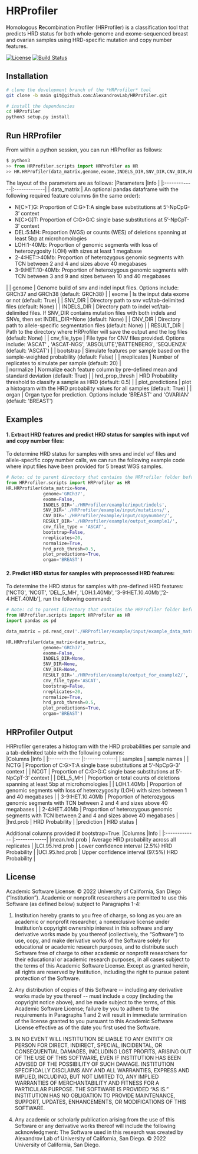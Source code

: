 # HRProfiler
**H**omologous **R**ecombination Profiler (HRProfiler) is a classification tool that predicts HRD status for  both whole-genome and exome-sequenced breast and ovarian samples using HRD-specific mutation and copy number features.

[![License](https://img.shields.io/badge/License-BSD\%202--Clause-orange.svg)](https://opensource.org/licenses/BSD-2-Clause) 
[![Build Status](https://app.travis-ci.com/AlexandrovLab/HRProfiler.svg?token=tnMyG42yezzqz5hbqp9x&branch=main)](https://app.travis-ci.com/AlexandrovLab/HRProfiler)
## Installation

```bash
# clone the development branch of the *HRProfiler* tool
git clone -b main git@github.com:AlexandrovLab/HRProfiler.git

# install the dependencies 
cd HRProfiler
python3 setup.py install
```

## Run HRProfiler
From within a python session, you can run HRProfiler as follows:
```python
$ python3
>> from HRProfiler.scripts import HRProfiler as HR
>> HR.HRProfiler(data_matrix,genome,exome,INDELS_DIR,SNV_DIR,CNV_DIR,RESULT_DIR,cnv_file_type,bootstrap,nreplicates,normalize,hrd_prop_thresh,plot_predictions,organ)
```
The layout of the parameters are as follows:
|Parameters           |Info           |
|:-------------|:-------------| 
| data_matrix  | An optional pandas dataframe with the following required feature columns (in the same order):<ul><li>N[C>T]G: Proportion of C:G>T:A single base substitutions at 5’-NpCpG-3’ context</li><li>N[C>G]T: Proportion of C:G>G:C single base substitutions at 5’-NpCpT-3’ context</li><li>DEL:5:MH: Proportion (WGS) or counts (WES) of deletions spanning at least 5bp at microhomologies</li><li>LOH:1-40Mb: Proportion of genomic segments with loss of heterozygosity (LOH) with sizes at least 1 megabase</li><li>2-4:HET:>40Mb: Proportion of heterozygous genomic segments with TCN between 2 and 4 and sizes above 40 megabases</li><li>3-9:HET:10-40Mb: Proportion of heterozygous genomic segments with TCN between 3 and 9 and sizes between 10 and 40 megabases</li></ul>|
| genome  | Genome build of snv and indel input files. Options include: GRCh37 and GRCh38 (default: GRCh38) | 
| exome  | Is the input data exome or not (default: True) | 
| SNV_DIR  | Directory path to snv vcf/tab-delimited files (default: None) | 
| INDELS_DIR  | Directory path to indel vcf/tab-delimited files. If SNV_DIR contains mutation files with both indels and SNVs, then set INDEL_DIR=None (default: None) | 
| CNV_DIR  | Directory path to allele-specific segmentation files (default: None) | 
| RESULT_DIR  | Path to the directory where HRProfiler will save the output and the log files (default: None) | 
| cnv_file_type  | File type for CNV files provided. Options include: 'ASCAT' , 'ASCAT-NGS', 'ABSOLUTE','BATTENBERG', 'SEQUENZA' (default: 'ASCAT') | 
| bootstrap  | Simulate features per sample based on the sample-weighted probability (default: False)  | 
| nreplicates  | Number of replicates to simulate per sample (default: 20)  |  
| normalize  | Normalize each feature column by pre-defined mean and standard deviation (default: True)  | 
| hrd_prop_thresh | HRD Probability threshold to classify a sample as HRD (default: 0.5) | 
| plot_predictions | plot a histogram with the HRD probability values for all samples (default: True) | 
| organ | Organ type for prediction. Options include 'BREAST' and 'OVARIAN' (default: 'BREAST')


## Examples

#### 1. Extract HRD features and predict HRD status for samples with input vcf and copy number files:

To determine HRD status for samples with snvs and indel vcf files and allele-specific copy number calls, we can run the following example code where input files have been provided for 5 breast WGS samples. 


```python
# Note: cd to parent directory that contains the HRProfiler folder before executing the command
from HRProfiler.scripts import HRProfiler as HR
HR.HRProfiler(data_matrix=None,
              genome='GRCh37', 
              exome=False, 
              INDELS_DIR='./HRProfiler/example/input/indels',
              SNV_DIR='./HRProfiler/example/input/mutations/',
              CNV_DIR='./HRProfiler/example/input/copynumber/', 
              RESULT_DIR='./HRProfiler/example/output_example1/',
              cnv_file_type = 'ASCAT',
              bootstrap=False, 
              nreplicates=20,
              normalize=True, 
              hrd_prob_thresh=0.5,
              plot_predictions=True,
              organ='BREAST')
```

#### 2. Predict HRD status for samples with preprocessed HRD features: 

To determine the HRD status for samples with pre-defined HRD features: ['NCTG', 'NCGT', 'DEL_5_MH', 'LOH.1.40Mb', '3-9:HET.10.40Mb','2-4:HET.40Mb'], run the following command: 

```python
# Note: cd to parent directory that contains the HRProfiler folder before executing the command.
from HRProfiler.scripts import HRProfiler as HR
import pandas as pd

data_matrix = pd.read_csv('./HRProfiler/example/input/example_data_matrix.txt', sep="\t")

HR.HRProfiler(data_matrix=data_matrix,
              genome='GRCh37', 
              exome=False, 
              INDELS_DIR=None,
              SNV_DIR=None,
              CNV_DIR=None, 
              RESULT_DIR='./HRProfiler/example/output_for_example2/',
              cnv_file_type='ASCAT',
              bootstrap=False, 
              nreplicates=20,
              normalize=True, 
              hrd_prob_thresh=0.5,
              plot_predictions=True,
              organ='BREAST')
```
##  HRProfiler Output 
HRProfiler generates a histogram with the HRD probabilities per sample and a tab-delimited table with the following columns:<br />
  |Columns        |Info           |
  |:------------- |:-------------| 
  | samples      | sample names  |
  | NCTG      | Proportion of C:G>T:A single base substitutions at 5’-NpCpG-3’ context      | 
  | NCGT | Proportion of C:G>G:C single base substitutions at 5’-NpCpT-3’ context       | 
  | DEL_5_MH | Proportion or total counts of deletions spanning at least 5bp at microhomologies      | 
  | LOH.1.40Mb      | Proportion of genomic segments with loss of heterozygosity (LOH) with sizes between 1 and 40 megabases |
  | 3-9:HET.10.40Mb     | Proportion of heterozygous genomic segments with TCN between 2 and 4 and sizes above 40 megabases    |
  | 2-4:HET.40Mb | Proportion of heterozygous genomic segments with TCN between 2 and 4 and sizes above 40 megabases |
  |hrd.prob | HRD Probability | 
  |prediction | HRD status | 

  Additional columns provided if bootstrap=True:
  |Columns        |Info          |
  |:------------- |:-------------| 
  |mean.hrd.prob | Average HRD probability across all replicates |
  |LCI.95.hrd.prob | Lower confidence interval (2.5%) HRD Probability | 
  |UCI.95.hrd.prob | Upper confidence interval (97.5%) HRD Probability | 

## License
Academic Software License: © 2022 University of California, San Diego (“Institution”). Academic or nonprofit researchers are permitted to use this Software (as defined below) subject to Paragraphs 1-4:

1.	Institution hereby grants to you free of charge, so long as you are an academic or nonprofit researcher, a nonexclusive license under Institution’s copyright ownership interest in this software and any derivative works made by you thereof (collectively, the “Software”) to use, copy, and make derivative works of the Software solely for educational or academic research purposes, and to distribute such Software free of charge to other academic or nonprofit researchers for their educational or academic research purposes, in all cases subject to the terms of this Academic Software License. Except as granted herein, all rights are reserved by Institution, including the right to pursue patent protection of the Software.

2.	Any distribution of copies of this Software -- including any derivative works made by you thereof -- must include a copy (including the copyright notice above), and be made subject to the terms, of this Academic Software License; failure by you to adhere to the requirements in Paragraphs 1 and 2 will result in immediate termination of the license granted to you pursuant to this Academic Software License effective as of the date you first used the Software.

3.	IN NO EVENT WILL INSTITUTION BE LIABLE TO ANY ENTITY OR PERSON FOR DIRECT, INDIRECT, SPECIAL, INCIDENTAL, OR CONSEQUENTIAL DAMAGES, INCLUDING LOST PROFITS, ARISING OUT OF THE USE OF THIS SOFTWARE, EVEN IF INSTITUTION HAS BEEN ADVISED OF THE POSSIBILITY OF SUCH DAMAGE. INSTITUTION SPECIFICALLY DISCLAIMS ANY AND ALL WARRANTIES, EXPRESS AND IMPLIED, INCLUDING, BUT NOT LIMITED TO, ANY IMPLIED WARRANTIES OF MERCHANTABILITY AND FITNESS FOR A PARTICULAR PURPOSE. THE SOFTWARE IS PROVIDED “AS IS.” INSTITUTION HAS NO OBLIGATION TO PROVIDE MAINTENANCE, SUPPORT, UPDATES, ENHANCEMENTS, OR MODIFICATIONS OF THIS SOFTWARE.

4.	Any academic or scholarly publication arising from the use of this Software or any derivative works thereof will include the following acknowledgment:  The Software used in this research was created by Alexandrov Lab of University of California, San Diego. © 2022 University of California, San Diego.
